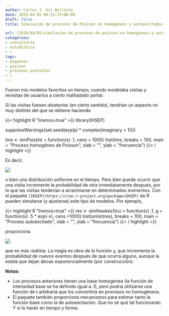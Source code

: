 ```yaml
---
author: Carlos J. Gil Bellosta
date: 2019-04-05 09:13:37+00:00
draft: false
title: Simulación de procesos de Poisson no homogéneos y autoexcitados

url: /2019/04/05/simulacion-de-procesos-de-poisson-no-homogeneos-y-autoexcitados/
categories:
- consultoría
- estadística
- r
tags:
- paquetes
- poisson
- procesos puntuales
- r
---
```


Fueron mis modelos favoritos un tiempo, cuando modelaba visitas y revisitas de usuarios a cierto malhadado portal.

Si las visitas fuesen _aleatorias_ (en cierto sentido), tendrían un aspecto no muy distinto del que se obtiene haciendo

{{< highlight R "linenos=true" >}}
library(IHSEP)

suppressWarnings(set.seed(exp(pi * complex(imaginary = 1))))

tms <- simPois(int = function(x) .1, cens = 1000)
hist(tms, breaks = 100, main = "Proceso homogéneo de Poisson",
      xlab = "", ylab = "frecuencia")
{{< / highlight >}}

Es decir,

![](/wp-uploads/2019/04/proceso_homogeneo.png#center)

o bien una distribución uniforme en el tiempo. Pero bien puede ocurrir que una visita incremente la probabilidad de otra inmediatamente después, por lo que las visitas tenderían a arracimarse en determinados momentos. Con el paquete `[IHSEP](https://cran.r-project.org/package=IHSEP)` de R pueden simularse (y ajustarse) este tipo de modelos. Por ejemplo,

{{< highlight R "linenos=true" >}}
res <- simHawkes1(nu = function(x) .1,
    g = function(x) .5 * exp(-x), cens =1000)
hist(unlist(res), breaks = 100,
main = "Proceso autoexcitado",
      xlab = "", ylab = "frecuencia")
{{< / highlight >}}

proporciona

![](/wp-uploads/2019/04/proceso_autoexcitado.png#center)

que es más realista. La magia es obra de la función `g`, que incrementa la probabilidad de nuevos eventos después de que ocurra alguno, aunque la estela que dejan decae exponencialmente (por construcción).

**Notas:**

* Los procesos anteriores tienen una base homogénea (la función de intensidad base se ha definido igual a .1), pero podría utilizarse una función de t arbitraria que los convertiría en procesos no homogéneos.
* El paquete también proporciona mecanismos para estimar tanto la función base como la de autoexcitación. Que no sé qué tal funcionarán. Y si lo harán en tiempo y forma.